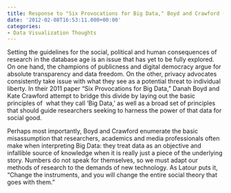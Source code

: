 ```yaml
---
title: Response to "Six Provocations for Big Data," Boyd and Crawford (2011)
date: '2012-02-08T16:53:11.000+00:00'
categories:
- Data Visualization Thoughts
---
```


<p>Setting the guidelines for the social, political and human consequences of research in the database age is an issue that has yet to be fully explored. On one hand, the champions of publicness and digital democracy argue for absolute transparency and data freedom. On the other, privacy advocates consistently take issue with what they see as a potential threat to individual liberty. In their 2011 paper “Six Provocations for Big Data,” Danah Boyd and Kate Crawford attempt to bridge this divide by laying out the basic principles of  what they call ‘Big Data,’ as well as a broad set of principles that should guide researchers seeking to harness the power of that data for social good.</p>
<p>Perhaps most importantly, Boyd and Crawford enumerate the basic misassumption that researchers, academics and media professionals often make when interpreting Big Data: they treat data as an objective and infallible source of knowledge when it is really just a piece of the underlying story. Numbers do not speak for themselves, so we must adapt our methods of research to the demands of new technology. As Latour puts it, “Change the instruments, and you will change the entire social theory that goes with them.”</p>
